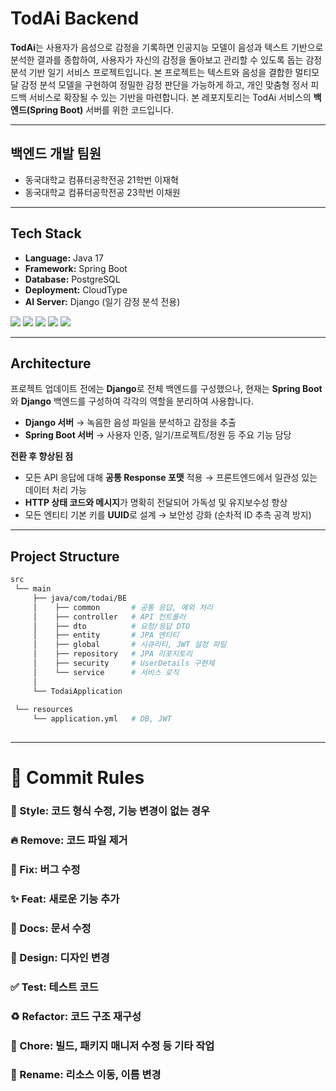 
# TodAi Backend

**TodAi**는 사용자가 음성으로 감정을 기록하면 인공지능 모델이 음성과 텍스트 기반으로 분석한 결과를 종합하여, 사용자가 자신의 감정을 돌아보고 관리할 수 있도록 돕는 감정 분석 기반 일기 서비스 프로젝트입니다. 
본 프로젝트는 텍스트와 음성을 결합한 멀티모달 감정 분석 모델을 구현하여 정밀한 감정 판단을 가능하게 하고, 개인 맞춤형 정서 피드백 서비스로 확장될 수 있는 기반을 마련합니다. 
본 레포지토리는 TodAi 서비스의 **백엔드(Spring Boot)** 서버를 위한 코드입니다.

---
## 백엔드 개발 팀원
- 동국대학교 컴퓨터공학전공 21학번 이재혁
- 동국대학교 컴퓨터공학전공 23학번 이채원

---


## Tech Stack
- **Language:** Java 17  
- **Framework:** Spring Boot  
- **Database:** PostgreSQL  
- **Deployment:** CloudType  
- **AI Server:** Django (일기 감정 분석 전용)  

<div>
<img src="https://img.shields.io/badge/java-007396?style=for-the-badge&logo=java&logoColor=white"/> 
<img src="https://img.shields.io/badge/springboot-6DB33F?style=for-the-badge&logo=springboot&logoColor=white"/> 
<img src="https://img.shields.io/badge/postgresql-4169E1?style=for-the-badge&logo=postgresql&logoColor=white"/>
<img src="https://img.shields.io/badge/cloudtype-000000?style=for-the-badge&logo=cloud&logoColor=white"/>
<img src="https://img.shields.io/badge/django-092E20?style=for-the-badge&logo=django&logoColor=white">
</div>


---

## Architecture

프로젝트 업데이트 전에는 **Django**로 전체 백엔드를 구성했으나, 현재는 **Spring Boot**와 **Django** 백엔드를 구성하여 각각의 역할을 분리하여 사용합니다.

- **Django 서버** → 녹음한 음성 파일을 분석하고 감정을 추출  
- **Spring Boot 서버** → 사용자 인증, 일기/프로젝트/정원 등 주요 기능 담당  

**전환 후 향상된 점**
- 모든 API 응답에 대해 **공통 Response 포맷** 적용 → 프론트엔드에서 일관성 있는 데이터 처리 가능  
- **HTTP 상태 코드와 메시지**가 명확히 전달되어 가독성 및 유지보수성 향상  
- 모든 엔티티 기본 키를 **UUID**로 설계 → 보안성 강화 (순차적 ID 추측 공격 방지)  

---

##  Project Structure
          
```bash          
src
 └── main
     ├── java/com/todai/BE
     │    ├── common       # 공통 응답, 예외 처리
     │    ├── controller   # API 컨트롤러
     │    ├── dto          # 요청/응답 DTO
     │    ├── entity       # JPA 엔티티
     │    ├── global       # 시큐리티, JWT 설정 파일
     │    ├── repository   # JPA 리포지토리
     │    ├── security     # UserDetails 구현체
     │    └── service      # 서비스 로직
     │
     └── TodaiApplication  
     
 └── resources
     └── application.yml   # DB, JWT
 
```

---



# 🎯 Commit Rules
### 🎨 Style: 코드 형식 수정, 기능 변경이 없는 경우
### 🔥 Remove: 코드 파일 제거
### 🐛 Fix: 버그 수정
### ✨ Feat: 새로운 기능 추가
### 📝 Docs: 문서 수정
### 💄 Design: 디자인 변경
### ✅ Test: 테스트 코드
### ♻️ Refactor: 코드 구조 재구성
### 🔧 Chore: 빌드, 패키지 매니저 수정 등 기타 작업
### 🚚 Rename: 리소스 이동, 이름 변경
